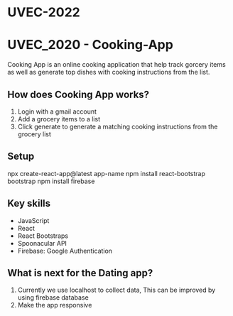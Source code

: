 # UVEC-2022
# UVEC_2020 - Cooking-App
Cooking App is an online cooking application that help track gorcery items as well as generate top dishes with cooking instructions from the list.  

## How does Cooking App works?
1. Login with a gmail account
2. Add a grocery items to a list
3. Click generate to generate a matching cooking instructions from the grocery list   

## Setup
npx create-react-app@latest app-name
npm install react-bootstrap bootstrap
npm install firebase

## Key skills      
* JavaScript
* React
* React Bootstraps
* Spoonacular API
* Firebase: Google Authentication

## What is next for the Dating app?
1. Currently we use localhost to collect data, This can be improved by using firebase database
2. Make the app responsive
